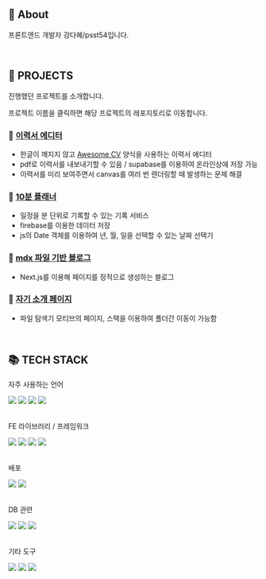 ## 🌊 About
프론트엔드 개발자 강다혜/psst54입니다.

<br/>

## 📑 PROJECTS
진행했던 프로젝트를 소개합니다.

프로젝트 이름을 클릭하면 해당 프로젝트의 레포지토리로 이동합니다.

### 📌 [이력서 에디터](https://github.com/psst54/resume-builder)
- 한글이 깨지지 않고 [Awesome CV](https://github.com/posquit0/Awesome-CV) 양식을 사용하는 이력서 에디터
- pdf로 이력서를 내보내기할 수 있음 / supabase를 이용하여 온라인상에 저장 가능
- 이력서를 미리 보여주면서 canvas를 여러 번 렌더링할 때 발생하는 문제 해결

### 📌 [10분 플래너](https://github.com/psst54/time_tracker_open)

- 일정을 분 단위로 기록할 수 있는 기록 서비스
- firebase를 이용한 데이터 저장
- js의 Date 객체를 이용하여 년, 월, 일을 선택할 수 있는 날짜 선택기

### 📌 [mdx 파일 기반 블로그](https://github.com/psst54/psst54_blog_open)

- Next.js를 이용해 페이지를 정적으로 생성하는 블로그


### 📌 [자기 소개 페이지](https://github.com/psst54/psst54_main_open)

- 파일 탐색기 모티브의 페이지, 스택을 이용하여 폴더간 이동이 가능함

<br/>

## 📚 TECH STACK
자주 사용하는 언어
<div>
  <img src="https://img.shields.io/badge/c++-00599C?style=for-the-badge&logo=c%2B%2B&logoColor=white">
  <img src="https://img.shields.io/badge/JavaScript-F7DF1E?style=for-the-badge&logo=javascript&logoColor=black"/>
  <img src="https://img.shields.io/badge/TypeScript-3178C6?style=for-the-badge&logo=typescript&logoColor=white"/>
  <img src="https://img.shields.io/badge/python-3776AB?style=for-the-badge&logo=python&logoColor=white">
</div>

<br/>

FE 라이브러리 / 프레임워크
<div>
  <img src="https://img.shields.io/badge/React.js-61DAFB?style=for-the-badge&logo=React&logoColor=white"/>
  <img src="https://img.shields.io/badge/Next.js-000000?style=for-the-badge&logo=nextdotjs&logoColor=white"/>
  <img src="https://img.shields.io/badge/Redux-764ABC?style=for-the-badge&logo=redux&logoColor=white"/>
  <img src="https://img.shields.io/badge/Remix-000000?style=for-the-badge&logo=remix&logoColor=white"/>
</div>

<br/>

배포
<div>
  <img src="https://img.shields.io/badge/Cloudflare-F38020?style=for-the-badge&logo=cloudflare&logoColor=white"/>
  <img src="https://img.shields.io/badge/Vercel-000000?style=for-the-badge&logo=vercel&logoColor=white"/>
</div>

<br/>

DB 관련
<div>
  <img src="https://img.shields.io/badge/firebase-FFCA28?style=for-the-badge&logo=firebase&logoColor=black">
  <img src="https://img.shields.io/badge/Supabase-3FCF8E?style=for-the-badge&logo=supabase&logoColor=white"/>
  <img src="https://img.shields.io/badge/mysql-4479A1?style=for-the-badge&logo=mysql&logoColor=white">
</div>

<br/>

기타 도구
<div>
  <img src="https://img.shields.io/badge/Github-181717?style=for-the-badge&logo=github&logoColor=white"/>
  <img src="https://img.shields.io/badge/Figma-F24E1E?style=for-the-badge&logo=figma&logoColor=white">
  <img src="https://img.shields.io/badge/Adobe Photoshop-31A8FF?style=for-the-badge&logo=adobephotoshop&logoColor=white">
</div>
